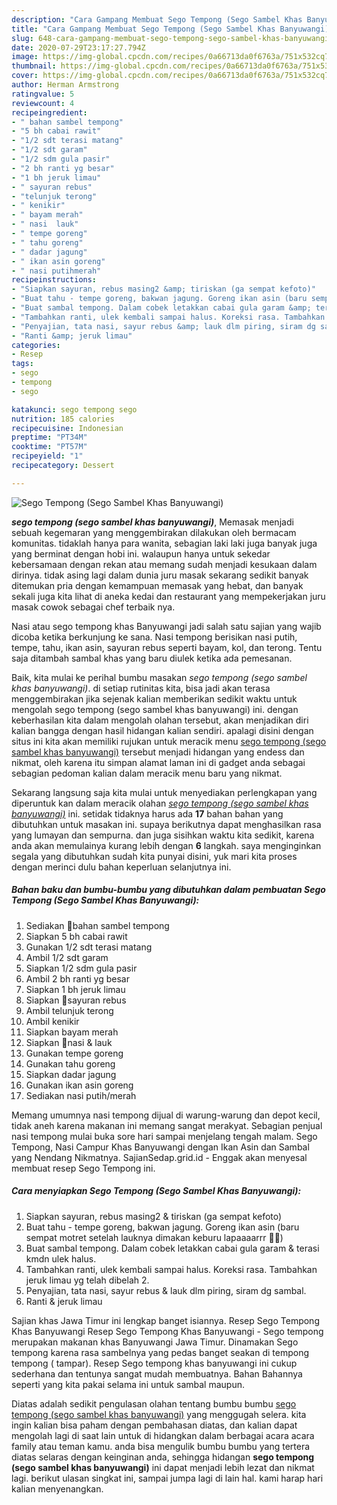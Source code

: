 ```yaml
---
description: "Cara Gampang Membuat Sego Tempong (Sego Sambel Khas Banyuwangi) yang mudah"
title: "Cara Gampang Membuat Sego Tempong (Sego Sambel Khas Banyuwangi) yang mudah"
slug: 648-cara-gampang-membuat-sego-tempong-sego-sambel-khas-banyuwangi-yang-mudah
date: 2020-07-29T23:17:27.794Z
image: https://img-global.cpcdn.com/recipes/0a66713da0f6763a/751x532cq70/sego-tempong-sego-sambel-khas-banyuwangi-foto-resep-utama.jpg
thumbnail: https://img-global.cpcdn.com/recipes/0a66713da0f6763a/751x532cq70/sego-tempong-sego-sambel-khas-banyuwangi-foto-resep-utama.jpg
cover: https://img-global.cpcdn.com/recipes/0a66713da0f6763a/751x532cq70/sego-tempong-sego-sambel-khas-banyuwangi-foto-resep-utama.jpg
author: Herman Armstrong
ratingvalue: 5
reviewcount: 4
recipeingredient:
- " bahan sambel tempong"
- "5 bh cabai rawit"
- "1/2 sdt terasi matang"
- "1/2 sdt garam"
- "1/2 sdm gula pasir"
- "2 bh ranti yg besar"
- "1 bh jeruk limau"
- " sayuran rebus"
- "telunjuk terong"
- " kenikir"
- " bayam merah"
- " nasi  lauk"
- " tempe goreng"
- " tahu goreng"
- " dadar jagung"
- " ikan asin goreng"
- " nasi putihmerah"
recipeinstructions:
- "Siapkan sayuran, rebus masing2 &amp; tiriskan (ga sempat kefoto)"
- "Buat tahu - tempe goreng, bakwan jagung. Goreng ikan asin (baru sempat motret setelah lauknya dimakan keburu lapaaaarrr 🙈😂)"
- "Buat sambal tempong. Dalam cobek letakkan cabai gula garam &amp; terasi kmdn ulek halus."
- "Tambahkan ranti, ulek kembali sampai halus. Koreksi rasa. Tambahkan jeruk limau yg telah dibelah 2."
- "Penyajian, tata nasi, sayur rebus &amp; lauk dlm piring, siram dg sambal."
- "Ranti &amp; jeruk limau"
categories:
- Resep
tags:
- sego
- tempong
- sego

katakunci: sego tempong sego 
nutrition: 185 calories
recipecuisine: Indonesian
preptime: "PT34M"
cooktime: "PT57M"
recipeyield: "1"
recipecategory: Dessert

---
```



![Sego Tempong (Sego Sambel Khas Banyuwangi)](https://img-global.cpcdn.com/recipes/0a66713da0f6763a/751x532cq70/sego-tempong-sego-sambel-khas-banyuwangi-foto-resep-utama.jpg)

<b><i>sego tempong (sego sambel khas banyuwangi)</i></b>, Memasak menjadi sebuah kegemaran yang menggembirakan dilakukan oleh bermacam komunitas. tidaklah hanya para wanita, sebagian laki laki juga banyak juga yang berminat dengan hobi ini. walaupun hanya untuk sekedar kebersamaan dengan rekan atau memang sudah menjadi kesukaan dalam dirinya. tidak asing lagi dalam dunia juru masak sekarang sedikit banyak ditemukan pria dengan kemampuan memasak yang hebat, dan banyak sekali juga kita lihat di aneka kedai dan restaurant yang mempekerjakan juru masak cowok sebagai chef terbaik nya.

Nasi atau sego tempong khas Banyuwangi jadi salah satu sajian yang wajib dicoba ketika berkunjung ke sana. Nasi tempong berisikan nasi putih, tempe, tahu, ikan asin, sayuran rebus seperti bayam, kol, dan terong. Tentu saja ditambah sambal khas yang baru diulek ketika ada pemesanan.

Baik, kita mulai ke perihal bumbu masakan <i>sego tempong (sego sambel khas banyuwangi)</i>. di setiap rutinitas kita, bisa jadi akan terasa menggembirakan jika sejenak kalian memberikan sedikit waktu untuk mengolah sego tempong (sego sambel khas banyuwangi) ini. dengan keberhasilan kita dalam mengolah olahan tersebut, akan menjadikan diri kalian bangga dengan hasil hidangan kalian sendiri. apalagi disini dengan situs ini kita akan memiliki rujukan untuk meracik menu <u>sego tempong (sego sambel khas banyuwangi)</u> tersebut menjadi hidangan yang endess dan nikmat, oleh karena itu simpan alamat laman ini di gadget anda sebagai sebagian pedoman kalian dalam meracik menu baru yang nikmat.


Sekarang langsung saja kita mulai untuk menyediakan perlengkapan yang diperuntuk kan dalam meracik olahan <u><i>sego tempong (sego sambel khas banyuwangi)</i></u> ini. setidak tidaknya harus ada <b>17</b> bahan bahan yang dibutuhkan untuk masakan ini. supaya berikutnya dapat menghasilkan rasa yang lumayan dan sempurna. dan juga sisihkan waktu kita sedikit, karena anda akan memulainya kurang lebih dengan <b>6</b> langkah. saya menginginkan segala yang dibutuhkan sudah kita punyai disini, yuk mari kita proses dengan merinci dulu bahan keperluan selanjutnya ini.

<!--inarticleads1-->

##### Bahan baku dan bumbu-bumbu yang dibutuhkan dalam pembuatan Sego Tempong (Sego Sambel Khas Banyuwangi):

1. Sediakan  📌bahan sambel tempong
1. Siapkan 5 bh cabai rawit
1. Gunakan 1/2 sdt terasi matang
1. Ambil 1/2 sdt garam
1. Siapkan 1/2 sdm gula pasir
1. Ambil 2 bh ranti yg besar
1. Siapkan 1 bh jeruk limau
1. Siapkan  📌sayuran rebus
1. Ambil telunjuk terong
1. Ambil  kenikir
1. Siapkan  bayam merah
1. Siapkan  📌nasi &amp; lauk
1. Gunakan  tempe goreng
1. Gunakan  tahu goreng
1. Siapkan  dadar jagung
1. Gunakan  ikan asin goreng
1. Sediakan  nasi putih/merah


Memang umumnya nasi tempong dijual di warung-warung dan depot kecil, tidak aneh karena makanan ini memang sangat merakyat. Sebagian penjual nasi tempong mulai buka sore hari sampai menjelang tengah malam. Sego Tempong, Nasi Campur Khas Banyuwangi dengan Ikan Asin dan Sambal yang Nendang Nikmatnya. SajianSedap.grid.id - Enggak akan menyesal membuat resep Sego Tempong ini. 

<!--inarticleads2-->

##### Cara menyiapkan Sego Tempong (Sego Sambel Khas Banyuwangi):

1. Siapkan sayuran, rebus masing2 &amp; tiriskan (ga sempat kefoto)
1. Buat tahu - tempe goreng, bakwan jagung. Goreng ikan asin (baru sempat motret setelah lauknya dimakan keburu lapaaaarrr 🙈😂)
1. Buat sambal tempong. Dalam cobek letakkan cabai gula garam &amp; terasi kmdn ulek halus.
1. Tambahkan ranti, ulek kembali sampai halus. Koreksi rasa. Tambahkan jeruk limau yg telah dibelah 2.
1. Penyajian, tata nasi, sayur rebus &amp; lauk dlm piring, siram dg sambal.
1. Ranti &amp; jeruk limau


Sajian khas Jawa Timur ini lengkap banget isiannya. Resep Sego Tempong Khas Banyuwangi Resep Sego Tempong Khas Banyuwangi - Sego tempong merupakan makanan khas Banyuwangi Jawa Timur. Dinamakan Sego tempong karena rasa sambelnya yang pedas banget seakan di tempong tempong ( tampar). Resep Sego tempong khas banyuwangi ini cukup sederhana dan tentunya sangat mudah membuatnya. Bahan Bahannya seperti yang kita pakai selama ini untuk sambal maupun. 

Diatas adalah sedikit pengulasan olahan tentang bumbu bumbu <u>sego tempong (sego sambel khas banyuwangi)</u> yang menggugah selera. kita ingin kalian bisa paham dengan pembahasan diatas, dan kalian dapat mengolah lagi di saat lain untuk di hidangkan dalam berbagai acara acara family atau teman kamu. anda bisa mengulik bumbu bumbu yang tertera diatas selaras dengan keinginan anda, sehingga hidangan <b>sego tempong (sego sambel khas banyuwangi)</b> ini dapat menjadi lebih lezat dan nikmat lagi. berikut ulasan singkat ini, sampai jumpa lagi di lain hal. kami harap hari kalian menyenangkan.
